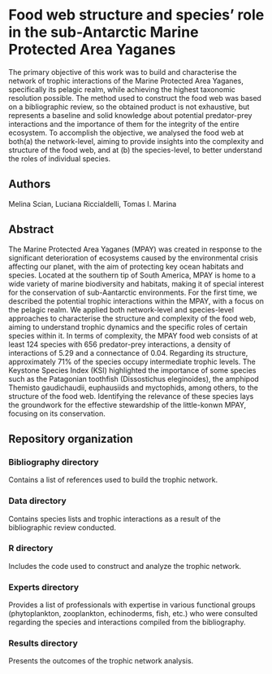 # Food web structure and species’ role in the sub-Antarctic Marine Protected Area Yaganes

The primary objective of this work was to build and characterise the network of trophic interactions of the Marine Protected Area Yaganes, specifically its pelagic realm, while achieving the highest taxonomic resolution possible. The method used to construct the food web was based on a bibliographic review, so the obtained product is not exhaustive, but represents a baseline and solid knowledge about potential predator-prey interactions and the importance of them for the integrity of the entire ecosystem. To accomplish the objective, we analysed the food web at both(a) the network-level, aiming to provide insights into the complexity and structure of the food web, and at (b) the species-level, to better understand the roles of individual species.



## Authors
Melina Scian, Luciana Riccialdelli, Tomas I. Marina

## Abstract 
The Marine Protected Area Yaganes (MPAY) was created in response to the significant deterioration of  ecosystems caused by  the environmental crisis  affecting our planet, with the aim of protecting key ocean habitats and species. Located at the southern tip of South America, MPAY is home to a wide variety of marine biodiversity and habitats,  making it of ​​special interest for the conservation of sub-Aantarctic environments. For the first time, we described the potential trophic interactions within the MPAY, with a focus on the pelagic realm. We applied both network-level and  species-level approaches to characterise the structure and complexity of the food web, aiming to understand trophic dynamics and the specific roles of certain species within it. In terms of complexity, the MPAY food web consists of at least 124 species with 656 predator-prey interactions, a density of interactions of 5.29 and a connectance of 0.04. Regarding its structure, approximately 71% of the species occupy intermediate trophic levels. The Keystone Species Index (KSI) highlighted the importance of some species such as the Patagonian toothfish (Dissostichus eleginoides), the amphipod Themisto gaudichaudii, euphausiids and myctophids, among others, to the structure of the food web. Identifying the relevance of these species lays the groundwork for the effective stewardship of the little-konwn MPAY, focusing on its conservation.

## Repository organization

### Bibliography directory
Contains a list of references used to build the trophic network.

### Data directory
Contains species lists and trophic interactions as a result of the bibliographic review conducted.

### R directory
Includes the code used to construct and analyze the trophic network.

### Experts directory
Provides a list of professionals with expertise in various functional groups (phytoplankton, zooplankton, echinoderms, fish, etc.) who were consulted regarding the species and interactions compiled from the bibliography.

### Results directory 
Presents the outcomes of the trophic network analysis.
